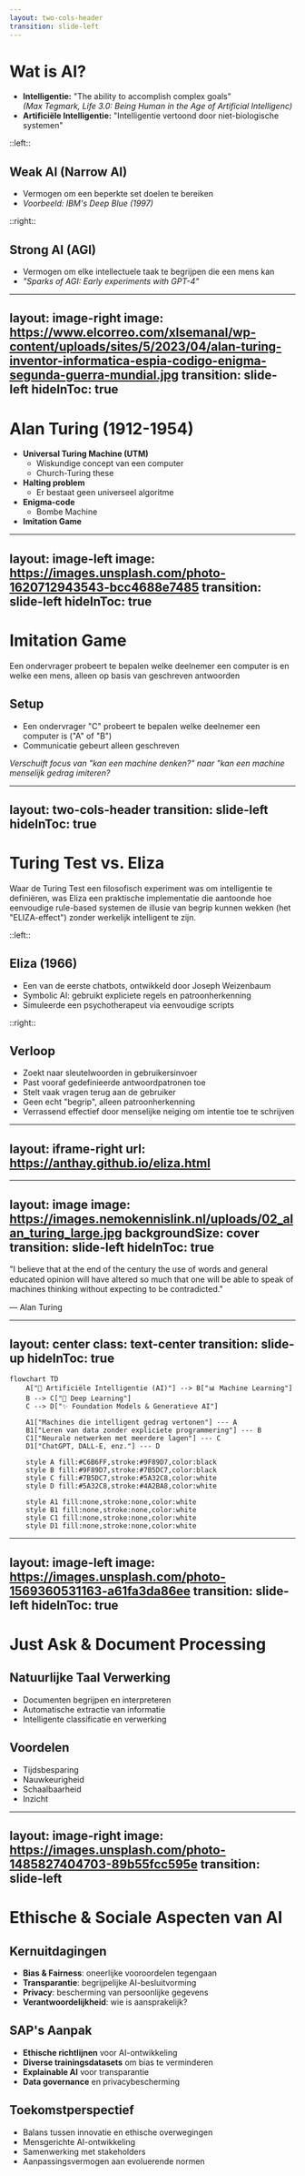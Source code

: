 ```yaml
---
layout: two-cols-header
transition: slide-left
---
```


# Wat is AI?

- **Intelligentie:** "The ability to accomplish complex goals" <br>
  *(Max Tegmark, Life 3.0: Being Human in the Age of Artificial Intelligenc)*
- **Artificiële Intelligentie:** "Intelligentie vertoond door niet-biologische systemen"

::left::

## Weak AI (Narrow AI)
- Vermogen om een beperkte set doelen te bereiken  
- *Voorbeeld: IBM's Deep Blue (1997)*

::right::

## Strong AI (AGI)
- Vermogen om elke intellectuele taak te begrijpen die een mens kan  
- *"Sparks of AGI: Early experiments with GPT-4"*

---
layout: image-right
image: https://www.elcorreo.com/xlsemanal/wp-content/uploads/sites/5/2023/04/alan-turing-inventor-informatica-espia-codigo-enigma-segunda-guerra-mundial.jpg
transition: slide-left
hideInToc: true
---

# Alan Turing (1912-1954)

- **Universal Turing Machine (UTM)**
  - Wiskundige concept van een computer
  - Church-Turing these
- **Halting problem**
  - Er bestaat geen universeel algoritme
- **Enigma-code**
  - Bombe Machine
- **Imitation Game**

<!-- 

-->

<!-- 
  UTM
  - elk modern systeem is hier nog steeds op gebaseerd (behalve quantumcomputers)
  - bewees dat elke UTM een andere UTM kan simuleren

  Halting problem
  - Kan niet voor elk programma bepalen of het stopt of oneindig doorloopt

  Enigma-code
  - Enigma was een cruciale doorbraak die WOII mogelijk heeft bekort

  Imitation Game
  - Test of machines menselijke intelligentie kunnen nabootsen

-->

---
layout: image-left
image: https://images.unsplash.com/photo-1620712943543-bcc4688e7485
transition: slide-left
hideInToc: true
---

# Imitation Game

Een ondervrager probeert te bepalen welke deelnemer een computer is en welke een mens, alleen op basis van geschreven antwoorden

## Setup

- Een ondervrager "C" probeert te bepalen welke deelnemer een computer is ("A" of "B")
- Communicatie gebeurt alleen geschreven

*Verschuift focus van "kan een machine denken?" naar "kan een machine menselijk gedrag imiteren?*

---
layout: two-cols-header
transition: slide-left
hideInToc: true
---

# Turing Test vs. Eliza

Waar de Turing Test een filosofisch experiment was om intelligentie te definiëren, was Eliza een praktische implementatie die aantoonde hoe eenvoudige rule-based systemen de illusie van begrip kunnen wekken (het "ELIZA-effect") zonder werkelijk intelligent te zijn.

::left::

## Eliza (1966)
- Een van de eerste chatbots, ontwikkeld door Joseph Weizenbaum
- Symbolic AI: gebruikt expliciete regels en patroonherkenning
- Simuleerde een psychotherapeut via eenvoudige scripts

::right::

## Verloop
- Zoekt naar sleutelwoorden in gebruikersinvoer
- Past vooraf gedefinieerde antwoordpatronen toe
- Stelt vaak vragen terug aan de gebruiker
- Geen echt "begrip", alleen patroonherkenning
- Verrassend effectief door menselijke neiging om intentie toe te schrijven

<!-- 
SPEAKER NOTES:
- De Turing Test stelt het criterium dat een machine intelligent is als deze ononderscheidbaar is van een mens in gesprek
- ELIZA toonde aan dat schijnbaar "intelligente" gesprekken kunnen worden gesimuleerd met relatief eenvoudige regels
- ELIZA kon veel mensen misleiden dat ze met een intelligent wezen spraken, wat het "ELIZA-effect" wordt genoemd
- Modern verschil: hedendaagse LLMs zoals GPT gebruiken statistische patronen i.p.v. expliciete regels (neural vs. symbolic AI)
- ELIZA is een voorbeeld van "Symbolic AI" - expliciete kennisrepresentatie via regels en deterministische programmering
- De schijnbare intelligentie van ELIZA toont de kloof tussen menselijke neiging om intentionaliteit toe te schrijven en werkelijk begrip

- De Turing Test stelt het criterium dat een machine intelligent is als deze ononderscheidbaar is van een mens in gesprek
- ELIZA toonde aan dat schijnbaar "intelligente" gesprekken kunnen worden gesimuleerd met relatief eenvoudige regels
- ELIZA kon veel mensen misleiden dat ze met een intelligent wezen spraken, wat het "ELIZA-effect" wordt genoemd
- Modern verschil: hedendaagse LLMs zoals GPT gebruiken statistische patronen i.p.v. expliciete regels (neural vs. symbolic AI)
-->

---
layout: iframe-right
url: https://anthay.github.io/eliza.html
---

---
layout: image
image: https://images.nemokennislink.nl/uploads/02_alan_turing_large.jpg
backgroundSize: cover
transition: slide-left
hideInToc: true
---

<div class="absolute inset-0 bg-black/70 flex items-center justify-center">
  <div class="text-center max-w-2xl p-8">
    <p class="text-3xl italic leading-relaxed text-white" style="line-height: 1.25;">
      "I believe that at the end of the century the use of words and general educated opinion will have altered so much that one will be able to speak of machines thinking without expecting to be contradicted."
    </p>
    <p class="mt-6 text-xl text-white/90">— Alan Turing</p>
  </div>
</div>

<!-- 
  In dit citaat uit 1950 voorspelt Turing dat tegen het einde van de 20e eeuw:
  
  1. Onze definitie van "denken" zou veranderen
  2. We zouden accepteren dat machines kunnen "denken" zonder dat dit controversieel zou zijn
  3. De grens tussen menselijke en kunstmatige intelligentie zou vervagen
-->


---
layout: center
class: text-center
transition: slide-up
hideInToc: true
---

```mermaid {scale: .9, theme: 'dark'}
flowchart TD
    A["🤖 Artificiële Intelligentie (AI)"] --> B["📊 Machine Learning"]
    B --> C["🧠 Deep Learning"]
    C --> D["✨ Foundation Models & Generatieve AI"]
    
    A1["Machines die intelligent gedrag vertonen"] --- A
    B1["Leren van data zonder expliciete programmering"] --- B
    C1["Neurale netwerken met meerdere lagen"] --- C
    D1["ChatGPT, DALL-E, enz."] --- D
    
    style A fill:#C6B6FF,stroke:#9F89D7,color:black
    style B fill:#9F89D7,stroke:#7B5DC7,color:black
    style C fill:#7B5DC7,stroke:#5A32C8,color:white
    style D fill:#5A32C8,stroke:#4A2BA8,color:white
    
    style A1 fill:none,stroke:none,color:white
    style B1 fill:none,stroke:none,color:white
    style C1 fill:none,stroke:none,color:white
    style D1 fill:none,stroke:none,color:white
```

<!--
  Artificiële Intelligentie (AI):
  - Is het overkoepelende concept van machines die intelligent gedrag vertonen
    - Omvat alle technieken om computers "intelligent" te make
  - Bestaat al sinds de jaren 1950, maar heeft recent grote doorbraken gekend Machine Learning:
    - Is een subset van AI waarbij systemen leren van data zonder expliciete programmering
    - Voorbeelden: beslissingsbomen, random forests, support vector machines

  - Traditionele ML vereist vaak handmatige feature-engineering Deep Learning:
    - Is een subset van ML gebaseerd op neurale netwerken met meerdere lagen
    - Kan automatisch features leren uit ruwe data
    - Vereist grote hoeveelheden data en rekenkracht

  - Heeft geleid tot doorbraken in computer vision, NLP en spraakherkenning Foundation Models & Generatieve AI:
    - Foundation models zijn grote modellen getraind op enorme datasets
    - Generatieve AI kan nieuwe content creëren (tekst, afbeeldingen, code)
    - Voorbeelden zijn GPT-4, Claude, DALL-E, Midjourney, GitHub Copilot

  - Deze modellen hebben revolutionaire mogelijkheden maar ook nieuwe uitdagingen De evolutie van AI toont een steeds toenemende complexiteit en capaciteit, waarbij elke nieuwe laag voortbouwt op de voorgaande en nieuwe mogelijkheden introduceert.
-->

---
layout: image-left
image: https://images.unsplash.com/photo-1569360531163-a61fa3da86ee
transition: slide-left
hideInToc: true
---

# Just Ask & Document Processing

## Natuurlijke Taal Verwerking
- Documenten begrijpen en interpreteren
- Automatische extractie van informatie
- Intelligente classificatie en verwerking

## Voordelen
- Tijdsbesparing
- Nauwkeurigheid
- Schaalbaarheid
- Inzicht

<!--
## Voordelen
- **Tijdsbesparing**: automatisering van handmatige processen
- **Nauwkeurigheid**: vermindering van verwerkingsfouten
- **Schaalbaarheid**: verwerking van grote documentvolumes
- **Inzicht**: betere data-extractie voor besluitvorming

## Use Cases
- Factuurverwerking
- Contractanalyse
- Compliance-documentatie
- Klantcorrespondentie
-->

---
layout: image-right
image: https://images.unsplash.com/photo-1485827404703-89b55fcc595e
transition: slide-left
---

<!-- TODO: Info verdelen want het is te veel op een slide -->

# Ethische & Sociale Aspecten van AI

## Kernuitdagingen
- **Bias & Fairness**: oneerlijke vooroordelen tegengaan
- **Transparantie**: begrijpelijke AI-besluitvorming
- **Privacy**: bescherming van persoonlijke gegevens
- **Verantwoordelijkheid**: wie is aansprakelijk?

## SAP's Aanpak
- **Ethische richtlijnen** voor AI-ontwikkeling
- **Diverse trainingsdatasets** om bias te verminderen
- **Explainable AI** voor transparantie
- **Data governance** en privacybescherming

## Toekomstperspectief
- Balans tussen innovatie en ethische overwegingen
- Mensgerichte AI-ontwikkeling
- Samenwerking met stakeholders
- Aanpassingsvermogen aan evoluerende normen
